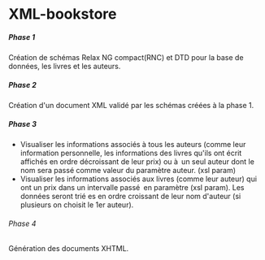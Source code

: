 # XML-bookstore
##### Phase 1 
Création de schémas Relax NG compact(RNC) et DTD pour la base de données, les livres et les auteurs.
##### Phase 2 
Création d'un document XML validé par les schémas créées à la phase 1.
##### Phase 3 
* Visualiser les informations associés à tous les auteurs (comme leur information personnelle, les informations des livres qu'ils ont écrit affichés en ordre décroissant de leur prix) ou à un seul auteur dont le nom sera passé comme valeur du paramètre auteur. (xsl param)
* Visualiser les informations associés aux livres (comme leur auteur) qui ont un prix dans un intervalle passé en paramètre (xsl param). Les données seront trié es en ordre croissant de leur nom d'auteur (si plusieurs on choisit le 1er auteur).
###### Phase 4 
Génération des documents XHTML.
